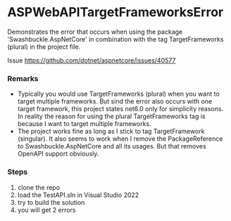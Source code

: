 # ASPWebAPITargetFrameworksError
Demonstrates the error that occurs when using the package 'Swashbuckle.AspNetCore' in combination with the tag TargetFrameworks (plural) in the project file.

Issue https://github.com/dotnet/aspnetcore/issues/40577

### Remarks
- Typically you would use TargetFrameworks (plural) when you want to target multiple frameworks. But sind the error also occurs with one target framework, this project states net6.0 only for simplicity reasons.
In reality the reason for using the plural TargetFrameworks tag is because I want to target multiple frameworks.
- The project works fine as long as I stick to tag TargetFramework (singular).
It also seems to work when I remove the PackageReference to Swashbuckle.AspNetCore and all its usages. But that removes OpenAPI support obviously.

### Steps
1. clone the repo
2. load the TestAPI.sln in Visual Studio 2022
3. try to build the solution
3. you will get 2 errors
